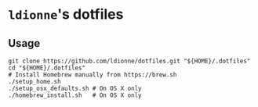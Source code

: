 # `ldionne`'s dotfiles

## Usage

```
git clone https://github.com/ldionne/dotfiles.git "${HOME}/.dotfiles"
cd "${HOME}/.dotfiles"
# Install Homebrew manually from https://brew.sh
./setup_home.sh
./setup_osx_defaults.sh # On OS X only
./homebrew_install.sh   # On OS X only
```
